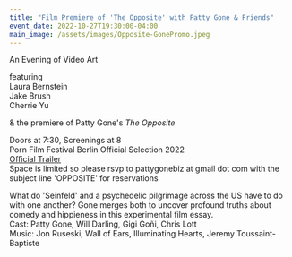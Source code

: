 ```yaml
---
title: "Film Premiere of 'The Opposite' with Patty Gone & Friends"
event_date: 2022-10-27T19:30:00-04:00
main_image: /assets/images/Opposite-GonePromo.jpeg
---
```


An Evening of Video Art

featuring<br>
Laura Bernstein<br>
Jake Brush<br>
Cherrie Yu

& the premiere of Patty Gone's *The Opposite*

Doors at 7:30, Screenings at 8<br>
Porn Film Festival Berlin Official Selection 2022<br>
[Official Trailer](https://vimeo.com/pattygone/theoppositetrailer)<br>
Space is limited so please rsvp to pattygonebiz at gmail dot com with the
subject line 'OPPOSITE' for reservations

What do 'Seinfeld' and a psychedelic pilgrimage across the US have to do with
one another? Gone merges both to uncover profound truths about comedy and
hippieness in this experimental film essay.<br>
Cast: Patty Gone, Will Darling, Gigi Goñi, Chris Lott<br>
Music: Jon Ruseski, Wall of Ears, Illuminating Hearts, Jeremy Toussaint-Baptiste
